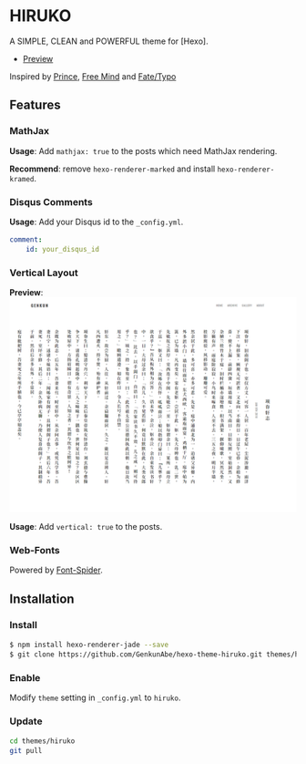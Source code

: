 # HIRUKO

A SIMPLE, CLEAN and POWERFUL theme for [Hexo].

- [Preview](http://genkun.me/)

Inspired by [Prince](https://github.com/yiliashaw/hexo-theme-prince), [Free Mind](http://freemind.pluskid.org/) and [Fate/Typo](https://fatetypo.xyz)

## Features

### MathJax

**Usage**: Add `mathjax: true` to the posts which need MathJax rendering.

**Recommend**: remove `hexo-renderer-marked` and install `hexo-renderer-kramed`.

### Disqus Comments

**Usage**: Add your Disqus id to the `_config.yml`.

```yml
comment:
    id: your_disqus_id
```

### Vertical Layout

**Preview**: ![](image/vertical.png)

**Usage**: Add `vertical: true` to the posts.

### Web-Fonts

Powered by [Font-Spider](https://github.com/aui/font-spider).

## Installation

### Install

``` bash
$ npm install hexo-renderer-jade --save
$ git clone https://github.com/GenkunAbe/hexo-theme-hiruko.git themes/hiruko
```

### Enable

Modify `theme` setting in `_config.yml` to `hiruko`.

### Update

``` bash
cd themes/hiruko
git pull
```